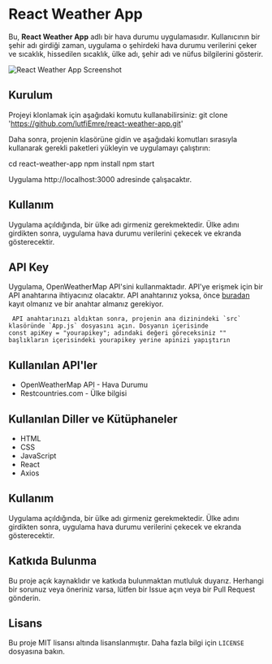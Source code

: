# React Weather App

Bu, **React Weather App** adlı bir hava durumu uygulamasıdır. Kullanıcının bir şehir adı girdiği zaman, uygulama o şehirdeki hava durumu verilerini çeker ve sıcaklık, hissedilen sıcaklık, ülke adı, şehir adı ve nüfus bilgilerini gösterir.

![React Weather App Screenshot](https://media.discordapp.net/attachments/458045331024904192/1084076769566527498/dOuit7X1tvSCEIqgP8P1TZVo336HkUAAAAASUVORK5CYII.png?width=694&height=441)

## Kurulum

Projeyi klonlamak için aşağıdaki komutu kullanabilirsiniz:
git clone 'https://github.com/lutfiEmre/react-weather-app.git'


Daha sonra, projenin klasörüne gidin ve aşağıdaki komutları sırasıyla kullanarak gerekli paketleri yükleyin ve uygulamayı çalıştırın:

cd react-weather-app
npm install
npm start

Uygulama http://localhost:3000 adresinde çalışacaktır.

## Kullanım

Uygulama açıldığında, bir ülke adı girmeniz gerekmektedir. Ülke adını girdikten sonra, uygulama hava durumu verilerini çekecek ve ekranda gösterecektir.

## API Key
Uygulama, OpenWeatherMap API'sini kullanmaktadır. API'ye erişmek için bir API anahtarına ihtiyacınız olacaktır. API anahtarınız yoksa, önce [buradan](https://home.openweathermap.org/users/sign_up) kayıt olmanız ve bir anahtar almanız gerekiyor.

     API anahtarınızı aldıktan sonra, projenin ana dizinindeki `src` klasöründe `App.js` dosyasını açın. Dosyanın içerisinde
    const apiKey = "yourapikey"; adındaki değeri göreceksiniz "" başlıkların içerisindeki yourapikey yerine apinizi yapıştırın

## Kullanılan API'ler

- OpenWeatherMap API - Hava Durumu
- Restcountries.com - Ülke bilgisi

## Kullanılan Diller ve Kütüphaneler

- HTML
- CSS
- JavaScript
- React
- Axios
## Kullanım

Uygulama açıldığında, bir ülke adı girmeniz gerekmektedir. Ülke adını girdikten sonra, uygulama hava durumu verilerini çekecek ve ekranda gösterecektir.
## Katkıda Bulunma

Bu proje açık kaynaklıdır ve katkıda bulunmaktan mutluluk duyarız. Herhangi bir sorunuz veya öneriniz varsa, lütfen bir Issue açın veya bir Pull Request gönderin.

## Lisans

Bu proje MIT lisansı altında lisanslanmıştır. Daha fazla bilgi için `LICENSE` dosyasına bakın.

